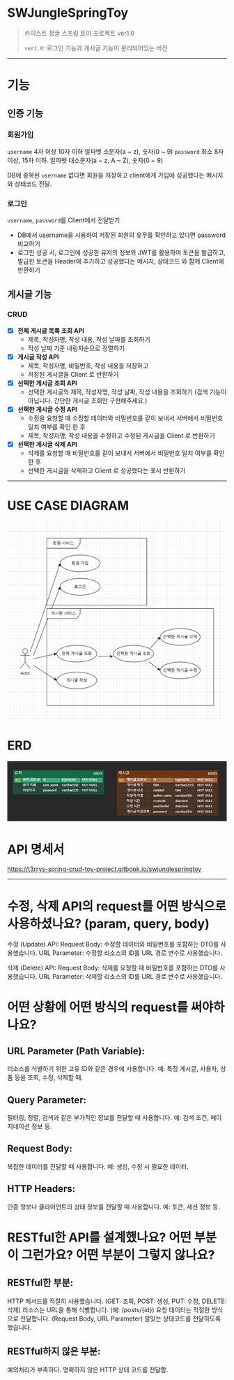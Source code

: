 # SWJungleSpringToy
> 카이스트 정글 스프링 토이 프로젝트 ver1.0 
> 
> `ver1.0`: 로그인 기능과 게시글 기능이 분리되어있는 버전
---------------
# 기능
## 인증 기능
### 회원가입
`username` 4자 이상 10자 이하 알파벳 소문자(a ~ z), 숫자(0 ~ 9)
`password` 최소 8자 이상, 15자 이하. 알파벳 대소문자(a ~ z, A ~ Z), 숫자(0 ~ 9)

DB에 중복된 `username` 없다면 회원을 저장하고 client에게 가입에 성공했다는 메시지와 상태코드 전달.
### 로그인
`username`, `password`를 Client에서 전달받기
- DB에서 username을 사용하여 저장된 회원의 유무를 확인하고 있다면 password 비교하기
- 로그인 성공 시, 로그인에 성공한 유저의 정보와 JWT를 활용하여 토큰을 발급하고, 발급한 토큰을 Header에 추가하고 성공했다는 메시지, 상태코드 와 함께 Client에 반환하기

## 게시글 기능
### CRUD
- [x] **전체 게시글 목록 조회 API**
    - 제목, 작성자명, 작성 내용, 작성 날짜를 조회하기
    - 작성 날짜 기준 내림차순으로 정렬하기
- [x] **게시글 작성 API**
    - 제목, 작성자명, 비밀번호, 작성 내용을 저장하고
    - 저장된 게시글을 Client 로 반환하기
- [x] **선택한 게시글 조회 API**
    - 선택한 게시글의 제목, 작성자명, 작성 날짜, 작성 내용을 조회하기 (검색 기능이 아닙니다. 간단한 게시글 조회만 구현해주세요.)
- [x] **선택한 게시글 수정 API**
    - 수정을 요청할 때 수정할 데이터와 비밀번호를 같이 보내서 서버에서 비밀번호 일치 여부를 확인 한 후
    - 제목, 작성자명, 작성 내용을 수정하고 수정된 게시글을 Client 로 반환하기
- [x] **선택한 게시글 삭제 API**
    - 삭제를 요청할 때 비밀번호를 같이 보내서 서버에서 비밀번호 일치 여부를 확인 한 후
    - 선택한 게시글을 삭제하고 Client 로 성공했다는 표시 반환하기

--------------------
# USE CASE DIAGRAM
![use_case_diagram .png](docs/imgs/use_case_diagram.png)

# ERD
![erd.png](docs/imgs/erd.png)

# API 명세서
https://t3rrys-spring-crud-toy-project.gitbook.io/swjunglespringtoy

***
# 수정, 삭제 API의 request를 어떤 방식으로 사용하셨나요? (param, query, body)
   수정 (Update) API:
   Request Body: 수정할 데이터와 비밀번호를 포함하는 DTO를 사용했습니다.
   URL Parameter: 수정할 리소스의 ID를 URL 경로 변수로 사용했습니다.

   삭제 (Delete) API:
   Request Body: 삭제를 요청할 때 비밀번호를 포함하는 DTO를 사용했습니다.
   URL Parameter: 삭제할 리소스의 ID를 URL 경로 변수로 사용했습니다.

# 어떤 상황에 어떤 방식의 request를 써야하나요?
## URL Parameter (Path Variable):
리소스를 식별하기 위한 고유 ID와 같은 경우에 사용합니다.
예: 특정 게시글, 사용자, 상품 등을 조회, 수정, 삭제할 때.

## Query Parameter:
필터링, 정렬, 검색과 같은 부가적인 정보를 전달할 때 사용합니다.
예: 검색 조건, 페이지네이션 정보 등.

## Request Body:
복잡한 데이터를 전달할 때 사용합니다.
예: 생성, 수정 시 필요한 데이터.

## HTTP Headers:
인증 정보나 클라이언트의 상태 정보를 전달할 때 사용합니다.
예: 토큰, 세션 정보 등.

# RESTful한 API를 설계했나요? 어떤 부분이 그런가요? 어떤 부분이 그렇지 않나요?
## RESTful한 부분:
HTTP 메서드를 적절히 사용했습니다. (GET: 조회, POST: 생성, PUT: 수정, DELETE: 삭제)
리소스는 URL을 통해 식별합니다. (예: /posts/{id})
요청 데이터는 적절한 방식으로 전달합니다. (Request Body, URL Parameter)
알맞는 상태코드를 전달하도록 했습니다.

## RESTful하지 않은 부분:
예외처리가 부족하다.
명확하지 않은 HTTP 상태 코드를 전달함.
